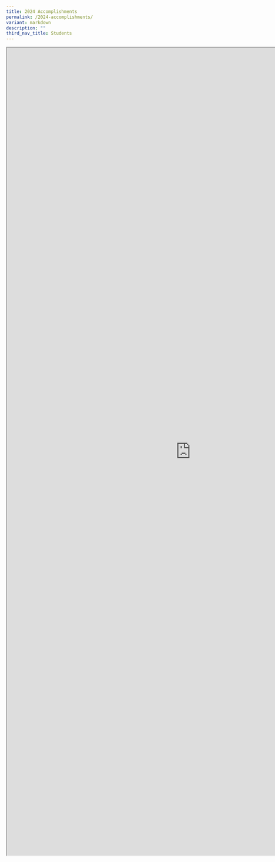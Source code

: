 ```yaml
---
title: 2024 Accomplishments
permalink: /2024-accomplishments/
variant: markdown
description: ""
third_nav_title: Students
---
```

<iframe src="https://docs.google.com/document/d/e/2PACX-1vQm7kAt26kKAOa2MvrAKFjueFYCeV1WfaqmcKSVE8VIiWR9QfOWuY1kQdDM1SFTlQ/pub?embedded=true" width="1000px" height="2200px" scrolling="no"></iframe>